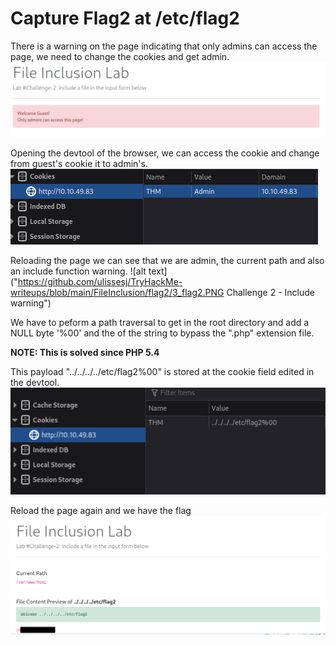 # Capture Flag2 at /etc/flag2
There is a warning on the page indicating that only admins can access the page, we need to change the cookies and get admin.
![alt text](https://github.com/ulissesj/TryHackMe-writeups/blob/main/FileInclusion/flag2/1_flag2.PNG "Challenge 2 - Web page")

Opening the devtool of the browser, we can access the cookie and change from guest's cookie it to admin's.
![alt text](https://github.com/ulissesj/TryHackMe-writeups/blob/main/FileInclusion/flag2/2_flag2.PNG "Challenge 2 - Admin Cookie")

Reloading the page we can see that we are admin, the current path and also an include function warning.
![alt text]("https://github.com/ulissesj/TryHackMe-writeups/blob/main/FileInclusion/flag2/3_flag2.PNG Challenge 2 - Include warning")

We have to peform a path traversal to get in the root directory and add a NULL byte '%00' and the of the string to bypass the ".php" extension file.

**NOTE: This is solved since PHP 5.4**

This payload "../../../../etc/flag2%00" is stored at the cookie field edited in the devtool.
![alt text](https://github.com/ulissesj/TryHackMe-writeups/blob/main/FileInclusion/flag2/4_flag2.PNG "Challenge 2 - Payload")

Reload the page again and we have the flag
![alt text](https://github.com/ulissesj/TryHackMe-writeups/blob/main/FileInclusion/flag2/5_flag2.PNG "Challenge 2 - Flag 2")
